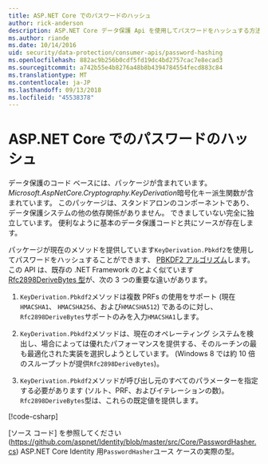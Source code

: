 ```yaml
---
title: ASP.NET Core でのパスワードのハッシュ
author: rick-anderson
description: ASP.NET Core データ保護 Api を使用してパスワードをハッシュする方法について説明します。
ms.author: riande
ms.date: 10/14/2016
uid: security/data-protection/consumer-apis/password-hashing
ms.openlocfilehash: 882ac9b256b0cdf5fd19dc4bd2757cac7e8ecad3
ms.sourcegitcommit: a742b55e4b8276a48b8b4394784554fecd883c84
ms.translationtype: MT
ms.contentlocale: ja-JP
ms.lasthandoff: 09/13/2018
ms.locfileid: "45538378"
---
```

# <a name="hash-passwords-in-aspnet-core"></a>ASP.NET Core でのパスワードのハッシュ

データ保護のコード ベースには、パッケージが含まれています。 *Microsoft.AspNetCore.Cryptography.KeyDerivation*暗号化キー派生関数が含まれています。 このパッケージは、スタンドアロンのコンポーネントであり、データ保護システムの他の依存関係がありません。 できましていない完全に独立しています。 便利なように基本のデータ保護コードと共にソースが存在します。

パッケージが現在のメソッドを提供しています`KeyDerivation.Pbkdf2`を使用してパスワードをハッシュすることができます、 [PBKDF2 アルゴリズム](https://tools.ietf.org/html/rfc2898#section-5.2)します。 この API は、既存の .NET Framework のとよく似ています[Rfc2898DeriveBytes 型](/dotnet/api/system.security.cryptography.rfc2898derivebytes)が、次の 3 つの重要な違いがあります。

1. `KeyDerivation.Pbkdf2`メソッドは複数 PRFs の使用をサポート (現在`HMACSHA1`、 `HMACSHA256`、および`HMACSHA512`) であるのに対し、`Rfc2898DeriveBytes`サポートのみを入力`HMACSHA1`します。

2. `KeyDerivation.Pbkdf2`メソッドは、現在のオペレーティング システムを検出し、場合によっては優れたパフォーマンスを提供する、そのルーチンの最も最適化された実装を選択しようとしています。 (Windows 8 では約 10 倍のスループットが提供`Rfc2898DeriveBytes`)。

3. `KeyDerivation.Pbkdf2`メソッドが呼び出し元のすべてのパラメーターを指定する必要があります (ソルト、PRF、およびイテレーションの数)。 `Rfc2898DeriveBytes`型は、これらの既定値を提供します。

[!code-csharp[](password-hashing/samples/passwordhasher.cs)]

[ソース コード] を参照してください (https://github.com/aspnet/Identity/blob/master/src/Core/PasswordHasher.cs) ASP.NET Core Identity 用`PasswordHasher`ユース ケースの実際の型。
